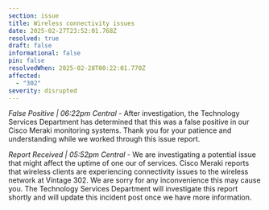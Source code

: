 ```yaml
---
section: issue
title: Wireless connectivity issues
date: 2025-02-27T23:52:01.768Z
resolved: true
draft: false
informational: false
pin: false
resolvedWhen: 2025-02-28T00:22:01.770Z
affected:
  - "302"
severity: disrupted
---
```

*False Positive | 06:22pm Central* - After investigation, the Technology Services Department has determined that this was a false positive in our Cisco Meraki monitoring systems. Thank you for your patience and understanding while we worked through this issue report.

*Report Received | 05:52pm Central* - We are investigating a potential issue that might affect the uptime of one our of services. Cisco Meraki reports that wireless clients are experiencing connectivity issues to the wireless network at Vintage 302. We are sorry for any inconvenience this may cause you. The Technology Services Department will investigate this report shortly and will update this incident post once we have more information.
